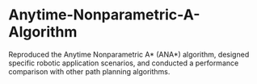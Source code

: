 # Anytime-Nonparametric-A-Algorithm
Reproduced the Anytime Nonparametric A* (ANA*) algorithm, designed specific robotic application scenarios, and conducted a performance comparison with other path planning algorithms.
